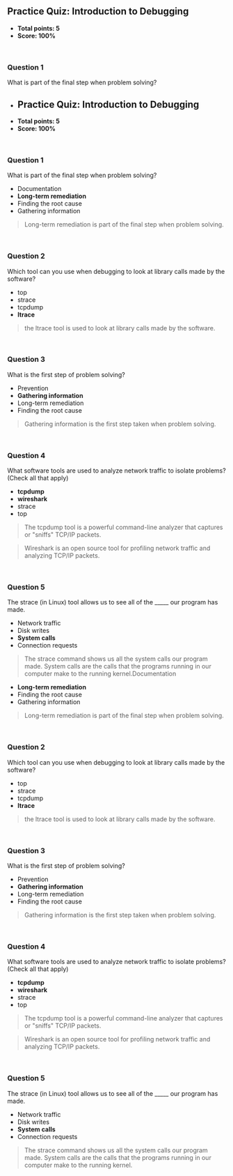 ## Practice Quiz: Introduction to Debugging
* **Total points: 5**
* **Score: 100%**

<br>

### Question 1

What is part of the final step when problem solving?

* ## Practice Quiz: Introduction to Debugging
* **Total points: 5**
* **Score: 100%**

<br>

### Question 1

What is part of the final step when problem solving?

* Documentation
* **Long-term remediation**
* Finding the root cause
* Gathering information

> Long-term remediation is part of the final step when problem solving.

<br>

### Question 2

Which tool can you use when debugging to look at library calls made by the software?

* top
* strace
* tcpdump
* **ltrace**

> the ltrace tool is used to look at library calls made by the software.

<br>

### Question 3

What is the first step of problem solving?

* Prevention
* **Gathering information**
* Long-term remediation
* Finding the root cause

> Gathering information is the first step taken when problem solving.

<br>

### Question 4

What software tools are used to analyze network traffic to isolate problems? (Check all that apply)

* **tcpdump**
* **wireshark**
* strace
* top

> The tcpdump tool is a powerful command-line analyzer that captures or "sniffs" TCP/IP packets.

> Wireshark is an open source tool for profiling network traffic and analyzing TCP/IP packets.

<br>

### Question 5

The strace (in Linux) tool allows us to see all of the _____ our program has made.

* Network traffic
* Disk writes
* **System calls**
* Connection requests

> The strace command shows us all the system calls our program made. System calls are the calls that the programs running in our computer make to the running kernel.Documentation
* **Long-term remediation**
* Finding the root cause
* Gathering information

> Long-term remediation is part of the final step when problem solving.

<br>

### Question 2

Which tool can you use when debugging to look at library calls made by the software?

* top
* strace
* tcpdump
* **ltrace**

> the ltrace tool is used to look at library calls made by the software.

<br>

### Question 3

What is the first step of problem solving?

* Prevention
* **Gathering information**
* Long-term remediation
* Finding the root cause

> Gathering information is the first step taken when problem solving.

<br>

### Question 4

What software tools are used to analyze network traffic to isolate problems? (Check all that apply)

* **tcpdump**
* **wireshark**
* strace
* top

> The tcpdump tool is a powerful command-line analyzer that captures or "sniffs" TCP/IP packets.

> Wireshark is an open source tool for profiling network traffic and analyzing TCP/IP packets.

<br>

### Question 5

The strace (in Linux) tool allows us to see all of the _____ our program has made.

* Network traffic
* Disk writes
* **System calls**
* Connection requests

> The strace command shows us all the system calls our program made. System calls are the calls that the programs running in our computer make to the running kernel.
